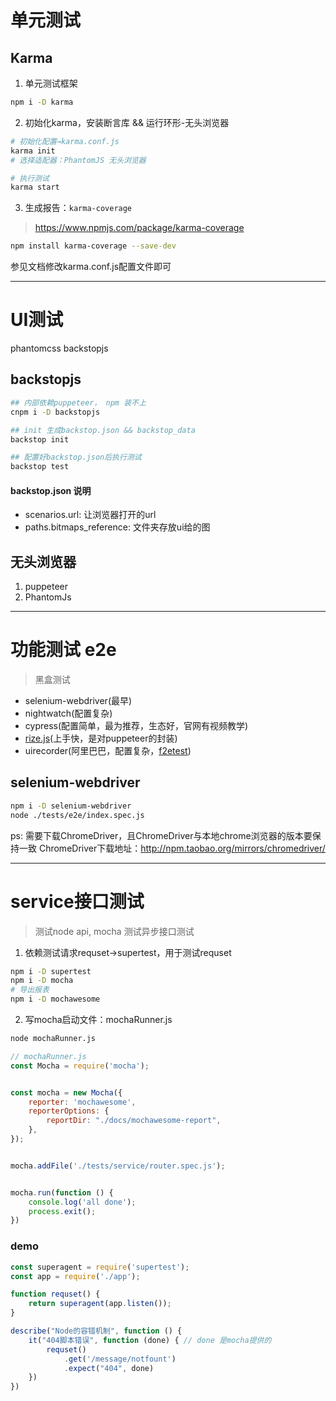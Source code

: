 # 单元测试

## Karma
1. 单元测试框架
```sh
npm i -D karma
```

2. 初始化karma，安装断言库 && 运行环形-无头浏览器
```sh
# 初始化配置→karma.conf.js
karma init
# 选择适配器：PhantomJS 无头浏览器

# 执行测试
karma start
```

3. 生成报告：`karma-coverage`
> https://www.npmjs.com/package/karma-coverage
```sh
npm install karma-coverage --save-dev
```
参见文档修改karma.conf.js配置文件即可

---

# UI测试
phantomcss
backstopjs

## backstopjs
```sh
## 内部依赖puppeteer， npm 装不上
cnpm i -D backstopjs

## init 生成backstop.json && backstop_data
backstop init

## 配置好backstop.json后执行测试
backstop test
```

#### backstop.json 说明
* scenarios.url: 让浏览器打开的url
* paths.bitmaps_reference: 文件夹存放ui给的图


## 无头浏览器
1. puppeteer
2. PhantomJs

---

# 功能测试 e2e
> 黑盒测试
* selenium-webdriver(最早)
* nightwatch(配置复杂)
* cypress(配置简单，最为推荐，生态好，官网有视频教学)
* [rize.js](https://rize.js.org/#features)(上手快，是对puppeteer的封装)
* uirecorder(阿里巴巴，配置复杂，[f2etest](https://github.com/alibaba/f2etest))

## selenium-webdriver
```sh
npm i -D selenium-webdriver
node ./tests/e2e/index.spec.js
```
ps: 需要下载ChromeDriver，且ChromeDriver与本地chrome浏览器的版本要保持一致
ChromeDriver下载地址：http://npm.taobao.org/mirrors/chromedriver/


---

# service接口测试
> 测试node api, mocha 测试异步接口测试

1. 依赖测试请求requset→supertest，用于测试requset
```sh
npm i -D supertest
npm i -D mocha
# 导出报表
npm i -D mochawesome
```
2. 写mocha启动文件：mochaRunner.js
```sh
node mochaRunner.js
```
```js
// mochaRunner.js
const Mocha = require('mocha');


const mocha = new Mocha({
    reporter: 'mochawesome',
    reporterOptions: {
        reportDir: "./docs/mochawesome-report",
    },
});


mocha.addFile('./tests/service/router.spec.js');


mocha.run(function () {
    console.log('all done');
    process.exit();
})
```


### demo
```js
const superagent = require('supertest');
const app = require('./app');

function requset() {
    return superagent(app.listen());
}

describe("Node的容错机制", function () {
    it("404脚本错误", function (done) { // done 是mocha提供的
        requset()
            .get('/message/notfount')
            .expect("404", done)
    })
})
```